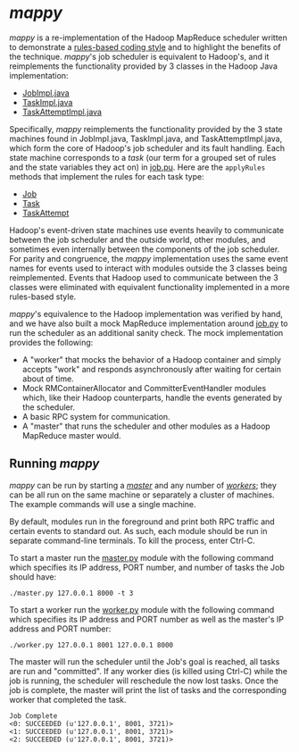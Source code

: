# *mappy*

*mappy* is a re-implementation of the Hadoop MapReduce scheduler written to
demonstrate a [rules-based coding style](https://ramcloud.atlassian.net/wiki/download/attachments/6848671/dcft.pdf)
and to highlight the benefits of the technique. *mappy*'s job scheduler is
equivalent to Hadoop's, and it reimplements the functionality provided by 3
classes in the Hadoop Java implementation:

- [JobImpl.java](reference/JobImpl.java#L239)
- [TaskImpl.java](reference/TaskImpl.java#L147)
- [TaskAttemptImpl.java](reference/TaskAttemptImpl.java#L209)

Specifically, *mappy* reimplements the functionality provided by the 3 state
machines found in JobImpl.java, TaskImpl.java, and TaskAttemptImpl.java, which
form the core of Hadoop's job scheduler and its fault handling. Each state
machine corresponds to a *task* (our term for a grouped set of rules and the
state variables they act on) in [job.pu](job.py).  Here are the
```applyRules``` methods that implement the rules for each task type:

- [Job](job.py#L24)
- [Task](job.py#L131)
- [TaskAttempt](job.py#L215)

Hadoop's event-driven state machines use events heavily to communicate
between the job scheduler and the outside world, other modules, and sometimes
even internally between the components of the job scheduler.  For parity and
congruence, the *mappy* implementation uses the same event names for events
used to interact with modules outside the 3 classes being reimplemented.
Events that Hadoop used to communicate between the 3 classes were eliminated
with equivalent functionality implemented in a more rules-based style.

*mappy*'s equivalence to the Hadoop implementation was verified by hand, and we
have also built a mock MapReduce implementation around [job.py](job.py) to run
the scheduler as an additional sanity check.
The mock implementation provides the following:

- A "worker" that mocks the behavior of a Hadoop container and simply accepts
  "work" and responds asynchronously after waiting for certain about of time.
- Mock RMContainerAllocator and CommitterEventHandler modules which, like their
  Hadoop counterparts, handle the events generated by the scheduler.
- A basic RPC system for communication.
- A "master" that runs the scheduler and other modules as a Hadoop MapReduce
  master would.

## Running *mappy*

*mappy* can be run by starting a [*master*](master.py) and any number of
[*workers*](worker.py); they can be all run on the same machine or separately a
cluster of machines. The example commands will use a single machine.

By default, modules run in the foreground and print both RPC traffic and
certain events to standard out. As such, each module should be run in separate
command-line terminals. To kill the process, enter Ctrl-C.

To start a master run the [master.py](master.py) module with the following
command which specifies its IP address, PORT number, and number of tasks the
Job should have:

```
./master.py 127.0.0.1 8000 -t 3
```

To start a worker run the [worker.py](worker.py) module with the following
command which specifies its IP address and PORT number as well as the master's
IP address and PORT number:

```
./worker.py 127.0.0.1 8001 127.0.0.1 8000
```

The master will run the scheduler until the Job's goal is reached, all tasks
are run and "committed". If any worker dies (is killed using Ctrl-C) while the
job is running, the scheduler will reschedule the now lost tasks. Once the job
is complete, the master will print the list of tasks and the corresponding
worker that completed the task.

```
Job Complete
<0: SUCCEEDED (u'127.0.0.1', 8001, 3721)>
<1: SUCCEEDED (u'127.0.0.1', 8001, 3721)>
<2: SUCCEEDED (u'127.0.0.1', 8001, 3721)>
```
